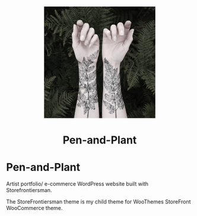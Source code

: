 <p align="center">
  <a href="https://danaddisoncreative.com">
    <img alt="temporary tattoos of botanical illustrations on model's arms with ferns in background" src="wp-content/themes/storefrontiersman/assets/images/tat1.jpg" width="300" />
  </a>
</p>
<h1 align="center">
  Pen-and-Plant
</h1>

# Pen-and-Plant

Artist portfolio/ e-commerce WordPress website built with Storefrontiersman.

The StoreFrontiersman theme is my child theme for WooThemes StoreFront WooCommerce theme.
